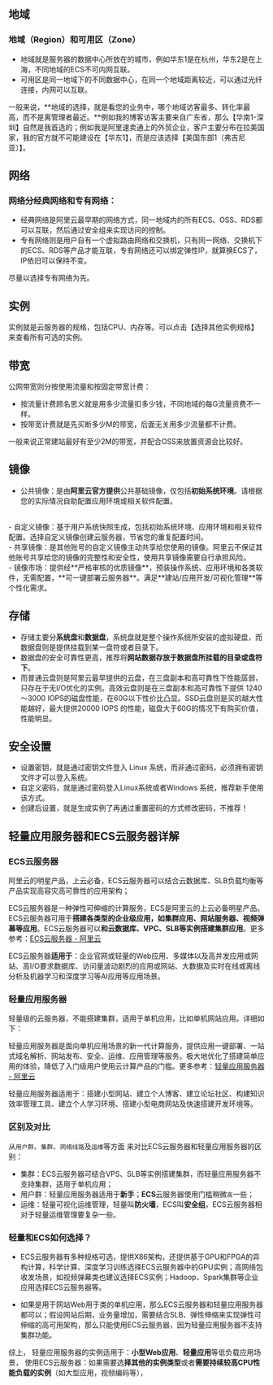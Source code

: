 ## 地域
### 地域（Region）和可用区（Zone）

-   地域就是服务器的数据中心所放在的城市，例如华东1是在杭州，华东2是在上海，不同地域的ECS不可内网互联。
-   可用区是同一地域下的不同数据中心，在同一个地域距离较近，可以通过光纤连接，内网可以互联。

一般来说，**地域的选择，就是看您的业务中，哪个地域访客最多、转化率最高，而不是离管理者最近。**例如我的博客访客主要来自广东省，那么【华南1-深圳】自然是我首选的；例如我是阿里速卖通上的外贸企业，客户主要分布在拉美国家，我的官方就不可能建设在【华东1】，而是应该选择【美国东部1（弗吉尼亚）】。

## 网络
### 网络分经典网络和专有网络：

-   经典网络是阿里云最早期的网络方式，同一地域内的所有ECS、OSS、RDS都可以互联，然后通过安全组来实现访问的控制。
-   专有网络则是用户自有一个虚拟路由网络和交换机，只有同一网络、交换机下的ECS、RDS等产品才能互联，专有网络还可以绑定弹性IP，就算换ECS了，IP依旧可以保持不变。

尽量以选择专有网络为先。


## 实例
实例就是云服务器的规格，包括CPU、内存等。可以点击【选择其他实例规格】来查看所有可选的实例。

## 带宽
公网带宽则分按使用流量和按固定带宽计费：

-   按流量计费顾名思义就是用多少流量扣多少钱，不同地域的每G流量资费不一样。
-   按带宽计费就是先买断多少M的带宽，后面无关用多少流量都不计费。

一般来说正常建站最好有至少2M的带宽，并配合OSS来放置资源会比较好。

## 镜像
-   公共镜像：是由**阿里云官方提供**公共基础镜像，仅包括**初始系统环境**。请根据您的实际情况自助配置应用环境或相关软件配置。
<br>
-   自定义镜像：基于用户系统快照生成，包括初始系统环境、应用环境和相关软件配置。选择自定义镜像创建云服务器，节省您的重复配置时间。
<br>
-   共享镜像：是其他账号的自定义镜像主动共享给您使用的镜像。阿里云不保证其他账号共享给您的镜像的完整性和安全性，使用共享镜像需要自行承担风险。
<br>
-   镜像市场：提供经**严格审核的优质镜像**，预装操作系统、应用环境和各类软件，无需配置，**可一键部署云服务器**。满足**建站/应用开发/可视化管理**等个性化需求。


## 存储
-   存储主要分**系统盘**和**数据盘**，系统盘就是整个操作系统所安装的虚拟硬盘，而数据盘则是提供挂载到某一盘符或者目录下。
-   数据盘的安全可靠性更高，推荐将**网站数据存放于数据盘所挂载的目录或盘符下**。
-   而普通云盘则是阿里云最早提供的云盘，在三盘副本和高可靠性下性能孱弱，只存在于无I/O优化的实例。高效云盘则是在三盘副本和高可靠性下提供 1240～3000 IOPS的磁盘性能，在60G以下性价比凸显。SSD云盘则是买的越大性能越好，最大提供20000 IOPS 的性能，磁盘大于60G的情况下有购买价值，性能明显。

## 安全设置
-   设置密钥，就是通过密钥文件登入 Linux 系统，而非通过密码，必须拥有密钥文件才可以登入系统。
-   自定义密码，就是通过密码登入Linux系统或者Windows 系统，推荐新手使用该方式。
-   创建后设置，就是生成实例了再通过重置密码的方式修改密码，不推荐！


## 轻量应用服务器和ECS云服务器详解

### ECS云服务器
阿里云的明星产品，上云必备，ECS云服务器可以结合云数据库、SLB负载均衡等产品实现高容灾高可靠性的应用架构；

ECS云服务器是一种弹性可伸缩的计算服务，ECS是阿里云的上云必备明星产品。ECS云服务器可用于**搭建各类型的企业级应用，如集群应用、网站服务器、视频弹幕等应用**。ECS云服务器可以**和云数据库、VPC、SLB等实例搭建集群应用**。更多参考：[ECS云服务器 - 阿里云](https://www.aliyun.com/product/ecs?source=5176.11533457&userCode=r3yteowb)

ECS云服务器**适用于**：企业官网或轻量的Web应用、多媒体以及高并发应用或网站、高I/O要求数据库、访问量波动剧烈的应用或网站、大数据及实时在线或离线分析及机器学习和深度学习等AI应用等应用场景。
<br>
### 轻量应用服务器
轻量级的云服务器，不能搭建集群，适用于单机应用，比如单机网站应用。详细如下：

轻量应用服务器是面向单机应用场景的新一代计算服务，提供应用一键部署、一站式域名解析、网站发布、安全、运维、应用管理等服务。极大地优化了搭建简单应用的体验，降低了入门级用户使用云计算产品的门槛。更多参考：[轻量应用服务器 - 阿里云](https://www.aliyun.com/product/swas?source=5176.11533457&userCode=r3yteowb)

轻量应用服务器适用于：搭建小型网站、建立个人博客、建立论坛社区、构建知识效率管理工具、建立个人学习环境、搭建小型电商网站及快速搭建开发环境等。

### 区别及对比
从`用户群`、`集群`、`网络线路`及`运维`等方面
来对比ECS云服务器和轻量应用服务器的区别：
-   集群：ECS云服务器可结合VPS、SLB等实例搭建集群，而轻量应用服务器不支持集群，适用于单机应用；
-   用户群：轻量应用服务器适用于**新手**；**ECS**云服务器使用门槛稍微`高`一些；
-   运维：轻量可视化运维管理，轻量叫**防火墙**，ECS叫**安全组**，ECS云服务器相对于轻量运维管理要复杂一些。

### 轻量和ECS如何选择？

- ECS云服务器有多种规格可选，提供X86架构，还提供基于GPU和FPGA的异构计算，科学计算、深度学习训练选择ECS云服务器中的GPU实例；高网络包收发场景，如视频弹幕类也建议选择ECS实例；Hadoop、Spark集群等企业应用选择ECS云服务器等。

- 如果是用于网站Web用于类的单机应用，那么ECS云服务器和轻量应用服务器都可以；假设网站后期，业务量增加，需要结合SLB、弹性伸缩来实现弹性可伸缩的高可用架构，那么只能使用ECS云服务器，因为轻量应用服务器不支持集群功能。

综上，
轻量应用服务器的实例适用于：**小型Web应用**、**轻量应用**等低负载应用场景，
使用ECS云服务器：如果需要选**择其他的实例类型**或者**需要持续较高CPU性能负载的实例**（如大型应用，视频编码等），